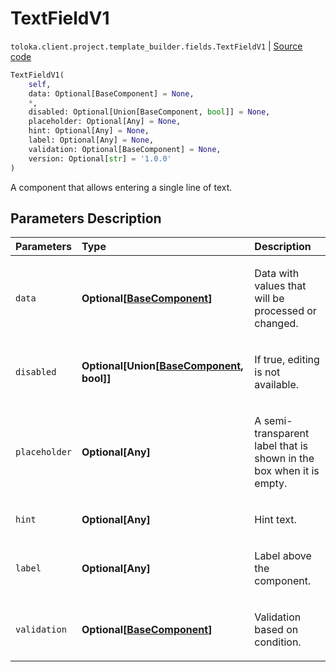 # TextFieldV1
`toloka.client.project.template_builder.fields.TextFieldV1` | [Source code](https://github.com/Toloka/toloka-kit/blob/v1.1.1/src/client/project/template_builder/fields.py#L482)

```python
TextFieldV1(
    self,
    data: Optional[BaseComponent] = None,
    *,
    disabled: Optional[Union[BaseComponent, bool]] = None,
    placeholder: Optional[Any] = None,
    hint: Optional[Any] = None,
    label: Optional[Any] = None,
    validation: Optional[BaseComponent] = None,
    version: Optional[str] = '1.0.0'
)
```

A component that allows entering a single line of text.

## Parameters Description

| Parameters | Type | Description |
| :----------| :----| :-----------|
`data`|**Optional\[[BaseComponent](toloka.client.project.template_builder.base.BaseComponent.md)\]**|<p>Data with values that will be processed or changed.</p>
`disabled`|**Optional\[Union\[[BaseComponent](toloka.client.project.template_builder.base.BaseComponent.md), bool\]\]**|<p>If true, editing is not available.</p>
`placeholder`|**Optional\[Any\]**|<p>A semi-transparent label that is shown in the box when it is empty.</p>
`hint`|**Optional\[Any\]**|<p>Hint text.</p>
`label`|**Optional\[Any\]**|<p>Label above the component.</p>
`validation`|**Optional\[[BaseComponent](toloka.client.project.template_builder.base.BaseComponent.md)\]**|<p>Validation based on condition.</p>
